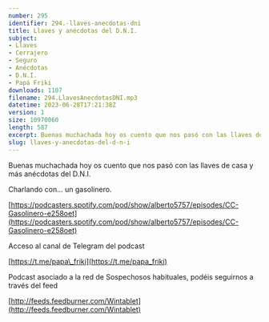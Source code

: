 ```yaml
---
number: 295
identifier: 294.-llaves-anecdotas-dni
title: Llaves y anécdotas del D.N.I.
subject:
- Llaves
- Cerrajero
- Seguro
- Anécdotas
- D.N.I.
- Papá Friki
downloads: 1107
filename: 294.LlavesAnecdotasDNI.mp3
datetime: 2023-06-28T17:21:38Z
version: 1
size: 10970060
length: 587
excerpt: Buenas muchachada hoy os cuento que nos pasó con las llaves de casa y más anécdotas del D.N.I.
slug: llaves-y-anecdotas-del-d-n-i
---
```

Buenas muchachada hoy os cuento que nos pasó con las llaves de casa y más anécdotas del D.N.I.

Charlando con... un gasolinero.

[https://podcasters.spotify.com/pod/show/alberto5757/episodes/CC-Gasolinero-e258oet](https://podcasters.spotify.com/pod/show/alberto5757/episodes/CC-Gasolinero-e258oet)

Acceso al canal de Telegram del podcast

[https://t.me/papa\_friki](https://t.me/papa_friki)

Podcast asociado a la red de Sospechosos habituales, podéis seguirnos a través del feed

[http://feeds.feedburner.com/Wintablet](http://feeds.feedburner.com/Wintablet)